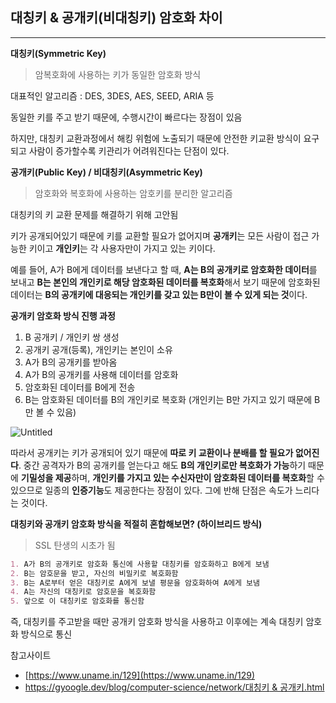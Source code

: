 ## 대칭키 & 공개키(비대칭키) 암호화 차이

---

**대칭키(Symmetric Key)**

> 암복호화에 사용하는 키가 동일한 암호화 방식
>

대표적인 알고리즘 : DES, 3DES, AES, SEED, ARIA 등

동일한 키를 주고 받기 때문에, 수행시간이 빠르다는 장점이 있음

하지만, 대칭키 교환과정에서 해킹 위험에 노출되기 때문에 안전한 키교환 방식이 요구되고 사람이 증가할수록 키관리가 어려워진다는 단점이 있다.

**공개키(Public Key) / 비대칭키(Asymmetric Key)**

> 암호화와 복호화에 사용하는 암호키를 분리한 알고리즘
>

대칭키의 키 교환 문제를 해결하기 위해 고안됨

키가 공개되어있기 때문에 키를 교환할 필요가 없어지며 **공개키**는 모든 사람이 접근 가능한 키이고 **개인키**는 각 사용자만이 가지고 있는 키이다.

예를 들어, A가 B에게 데이터를 보낸다고 할 때, **A는 B의 공개키로 암호화한 데이터**를 보내고 **B는 본인의 개인키로 해당 암호화된 데이터를 복호화**해서 보기 때문에 암호화된 데이터는 **B의 공개키에 대응되는 개인키를 갖고 있는 B만이 볼 수 있게 되는 것**이다.

**공개키 암호화 방식 진행 과정**

1. B 공개키 / 개인키 쌍 생성
2. 공개키 공개(등록), 개인키는 본인이 소유
3. A가 B의 공개키를 받아옴
4. A가 B의 공개키를 사용해 데이터를 암호화
5. 암호화된 데이터를 B에게 전송
6. B는 암호화된 데이터를 B의 개인키로 복호화 (개인키는 B만 가지고 있기 때문에 B만 볼 수 있음)

![Untitled](https://s3-us-west-2.amazonaws.com/secure.notion-static.com/a279cc7f-7f09-401b-a82a-0155f2bc7ba9/Untitled.png)

따라서 공개키는 키가 공개되어 있기 때문에 **따로 키 교환이나 분배를 할 필요가 없어진다**. 중간 공격자가 B의 공개키를 얻는다고 해도 **B의 개인키로만 복호화가 가능**하기 때문에 **기밀성을 제공**하며, **개인키를 가지고 있는 수신자만이 암호화된 데이터를 복호화**할 수 있으므로 일종의 **인증기능**도 제공한다는 장점이 있다. 그에 반해 단점은 속도가 느리다는 것이다.

**대칭키와 공개키 암호화 방식을 적절히 혼합해보면? (하이브리드 방식)**

> SSL 탄생의 시초가 됨
>

```markdown
1. A가 B의 공개키로 암호화 통신에 사용할 대칭키를 암호화하고 B에게 보냄
2. B는 암호문을 받고, 자신의 비밀키로 복호화함
3. B는 A로부터 얻은 대칭키로 A에게 보낼 평문을 암호화하여 A에게 보냄
4. A는 자신의 대칭키로 암호문을 복호화함
5. 앞으로 이 대칭키로 암호화를 통신함
```

즉, 대칭키를 주고받을 때만 공개키 암호화 방식을 사용하고 이후에는 계속 대칭키 암호화 방식으로 통신

참고사이트

- [https://www.uname.in/129](https://www.uname.in/129)
- [https://gyoogle.dev/blog/computer-science/network/대칭키 & 공개키.html](https://gyoogle.dev/blog/computer-science/network/%EB%8C%80%EC%B9%AD%ED%82%A4%20&%20%EA%B3%B5%EA%B0%9C%ED%82%A4.html)